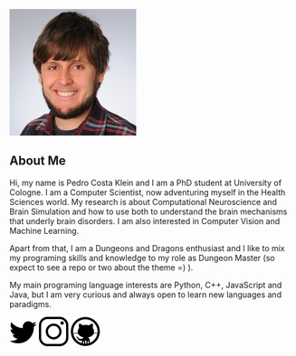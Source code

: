 ![It's a pic of me, Pedro](./src/imgs/id_small.jpg)

## About Me

Hi, my name is Pedro Costa Klein and I am a PhD student at University of Cologne. I am a Computer Scientist, now adventuring myself in the Health Sciences world. My research is about Computational Neuroscience and Brain Simulation and how to use both to understand the brain mechanisms that underly brain disorders. I am also interested in Computer Vision and Machine Learning.

Apart from that, I am a Dungeons and Dragons enthusiast and I like to mix my programing skills and knowledge to my role as Dungeon Master (so expect to see a repo or two about the theme =) ).

My main programing language interests are Python, C++, JavaScript and Java, but I am very curious and always open to learn new languages and paradigms.

[![Twitter](./src/icons/twitter.png)](https://twitter.com/pedrocostaklein)
[![Instagram](./src/icons/instagram.png)](https://instagram.com/pedrocklein)
[![Github](./src/icons/github.png)](https://github.com/pedrocklein)
